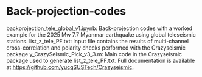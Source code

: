 # Back-projection-codes
backprojection_tele_global_v1.ipynb: Back-projection codes with a worked example for the 2025 Mw 7.7 Myanmar earthquake using global teleseismic stations.
list_z_tele_PF.txt: Input file contains the results of multi-channel cross-correlation and polarity checks performed with the Crazyseismic package
y_CrazySeismic_Pick_v3_3.m: Main code in the Crazyseismic package used to generate list_z_tele_PF.txt. Full documentation is available at https://github.com/yucqSUSTech/Crazyseismic.
